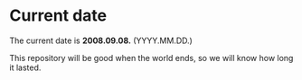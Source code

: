 # Current date

The current date is **2008.09.08.** (YYYY.MM.DD.)

This repository will be good when the world ends, so we will know how long it lasted.